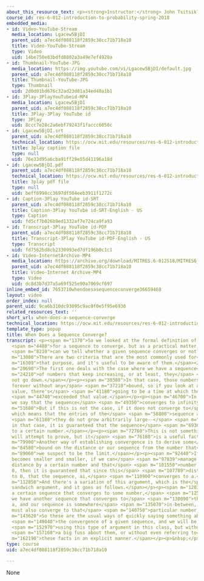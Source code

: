 ```yaml
---
about_this_resource_text: <p><strong>Instructor:</strong> John Tsitsiklis</p>
course_id: res-6-012-introduction-to-probability-spring-2018
embedded_media:
- id: Video-YouTube-Stream
  media_location: Lgacew5BjDI
  parent_uid: a7ec4df088118f2859c38cc71b718a10
  title: Video-YouTube-Stream
  type: Video
  uid: 14be750e83bdfd8802a3a49e7ef4920a
- id: Thumbnail-YouTube-JPG
  media_location: https://img.youtube.com/vi/Lgacew5BjDI/default.jpg
  parent_uid: a7ec4df088118f2859c38cc71b718a10
  title: Thumbnail-YouTube-JPG
  type: Thumbnail
  uid: 2d0d01bd676c32ad23d01a34ed40a1b1
- id: 3Play-3PlayYouTubeid-MP4
  media_location: Lgacew5BjDI
  parent_uid: a7ec4df088118f2859c38cc71b718a10
  title: 3Play-3Play YouTube id
  type: 3Play
  uid: 8ccc7e28c2a6ebf79243f1faccc6050c
- id: Lgacew5BjDI.srt
  parent_uid: a7ec4df088118f2859c38cc71b718a10
  technical_location: https://ocw.mit.edu/resources/res-6-012-introduction-to-probability-spring-2018/part-i-the-fundamentals/when-does-a-sequence-converge/Lgacew5BjDI.srt
  title: 3play caption file
  type: null
  uid: 76e33d95a6cba91ff29e55d41196a18d
- id: Lgacew5BjDI.pdf
  parent_uid: a7ec4df088118f2859c38cc71b718a10
  technical_location: https://ocw.mit.edu/resources/res-6-012-introduction-to-probability-spring-2018/part-i-the-fundamentals/when-does-a-sequence-converge/Lgacew5BjDI.pdf
  title: 3play pdf file
  type: null
  uid: beff6998cc3697df504eeb3911f1272c
- id: Caption-3Play YouTube id-SRT
  parent_uid: a7ec4df088118f2859c38cc71b718a10
  title: Caption-3Play YouTube id-SRT-English - US
  type: Caption
  uid: fd5cf7b026b9ed1332af7e724ca9fa93
- id: Transcript-3Play YouTube id-PDF
  parent_uid: a7ec4df088118f2859c38cc71b718a10
  title: Transcript-3Play YouTube id-PDF-English - US
  type: Transcript
  uid: fd7562bd8cb2330993ed7df196b0c1c1
- id: Video-InternetArchive-MP4
  media_location: https://archive.org/download/MITRES.6-012S18/MITRES6_012S18_S01-04_300k.mp4
  parent_uid: a7ec4df088118f2859c38cc71b718a10
  title: Video-Internet Archive-MP4
  type: Video
  uid: dc8d3b7d37a5a69f525e90a7069cf697
inline_embed_id: 7653710whendoesasequenceconverge36659468
layout: video
order_index: null
parent_uid: 9ca6b310dc93095c9ac0f0e5f95e6930
related_resources_text: ''
short_url: when-does-a-sequence-converge
technical_location: https://ocw.mit.edu/resources/res-6-012-introduction-to-probability-spring-2018/part-i-the-fundamentals/when-does-a-sequence-converge
template_type: popup
title: When Does a Sequence Converge?
transcript: <p><span m="1370">So we looked at the formal definition of what it means</span>
  <span m="4480">for a sequence to converge, but as a practical matter, how</span>
  <span m="8210">can we tell whether a given sequence converges or not?</span></p><p><span
  m="13080">There are two criteria that are the most commonly used for</span> <span
  m="16309">that purpose, and it's useful to be aware of them.</span></p><p><span
  m="20690">The first one deals with the case where we have a sequence</span> <span
  m="24210">of numbers that keep increasing, or at least, they</span> <span m="28500">do
  not go down.</span></p><p><span m="30380">In that case, those numbers may go up
  forever without any</span> <span m="37210">bound, so if you look at any particular
  value, there's</span> <span m="41180">going to be a time at which the sequence has</span>
  <span m="44740">exceeded that value.</span></p><p><span m="46700">In that case,
  we say that the sequence</span> <span m="49350">converges to infinity.</span></p><p><span
  m="51680">But if this is not the case, if it does not converge to</span> <span m="55810">infinity,
  which means that the entries of the</span> <span m="58800">sequence are bounded--</span>
  <span m="61180">they do not grow arbitrarily large--</span> <span m="64230">then,
  in that case, it is guaranteed that the sequence</span> <span m="69360">will converge
  to a certain number.</span></p><p><span m="72760">This is not something that we
  will attempt to prove, but it</span> <span m="76180">is a useful fact to know.</span></p><p><span
  m="79900">Another way of establishing convergence is to derive some</span> <span
  m="84580">bound on the distance or our sequence from the number that</span> <span
  m="89060">we suspect to be the limit.</span></p><p><span m="92440">If that distance
  becomes smaller and smaller, if we can</span> <span m="97039">manage to bound that
  distance by a certain number and that</span> <span m="101550">number goes down to
  0, then it is guaranteed that since this</span> <span m="107789">distance goes down
  to 0, that the sequence, ai,</span> <span m="110900">converges to a.</span></p><p><span
  m="112850">And there's a variation of this argument, which is the</span> <span m="115400">so-called
  sandwich argument, and it goes as follows.</span></p><p><span m="120330">If we have
  a certain sequence that converges to some number,</span> <span m="125050">a, and
  we have another sequence that converges to</span> <span m="130090">that same number,
  a, and our sequence is somewhere</span> <span m="135070">in-between, then our sequence
  must also converge to that</span> <span m="140750">particular number, a.</span></p><p><span
  m="143620">So these are the usual ways of quickly saying something about</span>
  <span m="149040">the convergence of a given sequence, and we will be often</span>
  <span m="152970">using this type of argument in this class, but without making</span>
  <span m="157160">a big fuss about them, or without even referring to</span> <span
  m="162190">these facts in an explicit manner.</span></p><p>&nbsp;</p>
type: course
uid: a7ec4df088118f2859c38cc71b718a10

---
```

None